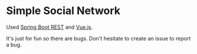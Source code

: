 # Simple Social Network


Used [Spring Boot REST](https://spring.io/) and [Vue.js](https://vuejs.org/).

It's just for fun so there are bugs. Don't hesitate to create an issue to report a bug.

